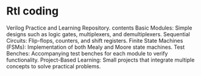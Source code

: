 # Rtl coding
Verilog Practice and Learning Repository.
contents
Basic Modules: Simple designs such as logic gates, multiplexers, and demultiplexers.
Sequential Circuits: Flip-flops, counters, and shift registers.
Finite State Machines (FSMs): Implementation of both Mealy and Moore state machines.
Test Benches: Accompanying test benches for each module to verify functionality.
Project-Based Learning: Small projects that integrate multiple concepts to solve practical problems.
